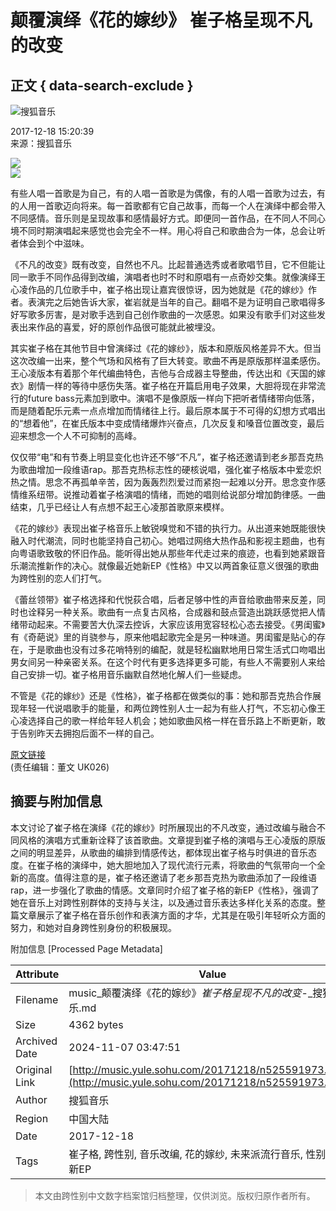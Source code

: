 # 颠覆演绎《花的嫁纱》 崔子格呈现不凡的改变

## 正文 { data-search-exclude }


![搜狐音乐](http://images.sohu.com/uiue/sohu_logo/2009/cs/music_logo3.gif)

2017-12-18 15:20:39  
来源：搜狐音乐

![](http://photocdn.sohu.com/20171218/Img525591974.jpg)  
![](http://photocdn.sohu.com/20171218/Img525591975.jpg)

有些人唱一首歌是为自己，有的人唱一首歌是为偶像，有的人唱一首歌为过去，有的人用一首歌迈向将来。每一首歌都有它自己故事，而每一个人在演绎中都会带入不同感情。音乐则是呈现故事和感情最好方式。即便同一首作品，在不同人不同心境不同时期演唱起来感觉也会完全不一样。用心将自己和歌曲合为一体，总会让听者体会到个中滋味。

《不凡的改变》既有改变，自然也不凡。比起普通选秀或者歌唱节目，它不但能让同一歌手不同作品得到改编，演唱者也时不时和原唱有一点奇妙交集。就像演绎王心凌作品的几位歌手中，崔子格出现让嘉宾很惊讶，因为她就是《花的嫁纱》作者。表演完之后她告诉大家，崔岩就是当年的自己。翻唱不是为证明自己歌唱得多好写歌多厉害，是对歌手选到自己创作歌曲的一次感恩。如果没有歌手们对这些发表出来作品的喜爱，好的原创作品很可能就此被埋没。

其实崔子格在其他节目中曾演绎过《花的嫁纱》，版本和原版风格差异不大。但当这次改编一出来，整个气场和风格有了巨大转变。歌曲不再是原版那样温柔感伤。王心凌版本有着那个年代编曲特色，吉他与合成器主导整曲，传达出和《天国的嫁衣》剧情一样的等待中感伤失落。崔子格在开篇启用电子效果，大胆将现在非常流行的future bass元素加到歌中。演唱不是像原版一样向下把听者情绪带向低落，而是随着配乐元素一点点增加而情绪往上行。最后原本属于不可得的幻想方式唱出的“想着他”，在崔氏版本中变成情绪爆炸兴奋点，几次反复和嗓音位置改变，最后迎来想念一个人不可抑制的高峰。

仅仅带“电”和有节奏上明显变化也许还不够“不凡”，崔子格还邀请到老乡那吾克热为歌曲增加一段维语rap。那吾克热标志性的硬核说唱，强化崔子格版本中爱恋炽热之情。思念不再孤单辛苦，因为轰轰烈烈爱过而紧抱一起难以分开。思念变作感情维系纽带。说推动着崔子格演唱的情绪，而她的唱则给说部分增加韵律感。一曲结束，几乎已经让人有点想不起王心凌那首歌原来模样。

《花的嫁纱》表现出崔子格音乐上敏锐嗅觉和不错的执行力。从出道来她既能很快融入时代潮流，同时也能坚持自己初心。她唱过网络大热作品和影视主题曲，也有向粤语歌致敬的怀旧作品。能听得出她从那些年代走过来的痕迹，也看到她紧跟音乐潮流推新作的决心。就像最近她新EP《性格》中又以两首象征意义很强的歌曲为跨性别的恋人们打气。

《蕾丝领带》崔子格选择和代悦荻合唱，后者足够中性的声音给歌曲带来反差，同时也诠释另一种关系。歌曲有一点复古风格，合成器和鼓点营造出跳跃感觉把人情绪带动起来。不需要苦大仇深去控诉，大家应该用宽容轻松心态去接受。《男闺蜜》有《奇葩说》里的肖骁参与，原来他唱起歌完全是另一种味道。男闺蜜是贴心的存在，于是歌曲也没有过多花哨特别的编配，就是轻松幽默地用日常生活式口吻唱出男女间另一种亲密关系。在这个时代有更多选择更多可能，有些人不需要别人来给自己安排一切。崔子格用音乐幽默自然地化解人们一些疑虑。

不管是《花的嫁纱》还是《性格》，崔子格都在做类似的事：她和那吾克热合作展现年轻一代说唱歌手的能量，和两位跨性别人士一起为有些人打气，不忘初心像王心凌选择自己的歌一样给年轻人机会；她如歌曲风格一样在音乐路上不断更新，敢于告别昨天去拥抱后面不一样的自己。

[原文链接](http://music.yule.sohu.com/20171218/n525591973.shtml)  
(责任编辑：董文 UK026)

## 摘要与附加信息

<!-- tcd_abstract -->
本文讨论了崔子格在演绎《花的嫁纱》时所展现出的不凡改变，通过改编与融合不同风格的演唱方式重新诠释了该首歌曲。文章提到崔子格的演唱与王心凌版的原版之间的明显差异，从歌曲的编排到情感传达，都体现出崔子格与时俱进的音乐态度。在崔子格的演绎中，她大胆地加入了现代流行元素，将歌曲的气氛带向一个全新的高度。值得注意的是，崔子格还邀请了老乡那吾克热为歌曲添加了一段维语rap，进一步强化了歌曲的情感。文章同时介绍了崔子格的新EP《性格》，强调了她在音乐上对跨性别群体的支持与关注，以及通过音乐表达多样化关系的态度。整篇文章展示了崔子格在音乐创作和表演方面的才华，尤其是在吸引年轻听众方面的努力，和她对自身跨性别身份的积极展现。
<!-- tcd_abstract_end -->

附加信息 [Processed Page Metadata]

| Attribute       | Value                                  |
|-----------------|----------------------------------------|
| Filename        | music_颠覆演绎《花的嫁纱》_崔子格呈现不凡的改变_-_搜狐音乐.md                             |
| Size            | 4362 bytes                           |
| Archived Date   | 2024-11-07 03:47:51                             |
| Original Link   | [http://music.yule.sohu.com/20171218/n525591973.shtml](http://music.yule.sohu.com/20171218/n525591973.shtml)                       |
| Author          | 搜狐音乐                               |
| Region          | 中国大陆                               |
| Date            | 2017-12-18                                 |
| Tags            | 崔子格, 跨性别, 音乐改编, 花的嫁纱, 未来派流行音乐, 性别表达, 新EP                                 |
>
> 本文由跨性别中文数字档案馆归档整理，仅供浏览。版权归原作者所有。
>